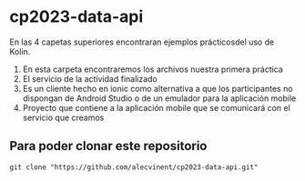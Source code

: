 # cp2023-data-api
En las 4 capetas superiores encontraran ejemplos prácticosdel uso de Kolin.

01. En esta carpeta encontraremos los archivos nuestra primera práctica
02. El servicio de la actividad finalizado
03. Es un cliente hecho en ionic como alternativa a que los participantes no dispongan de Android Studio o de un emulador para la aplicación mobile
04. Proyecto que contiene a la aplicación mobile que 
se comunicará con el servicio que creamos

## Para poder clonar este repositorio
```
git clone "https://github.com/alecvinent/cp2023-data-api.git"
```